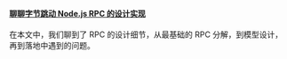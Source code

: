 #### [聊聊字节跳动 Node.js RPC 的设计实现](https://mp.weixin.qq.com/s/Ky6SoWJv85orqYioihTRqg)
在本文中，我们聊到了 RPC 的设计细节，从最基础的 RPC 分解，到模型设计，再到落地中遇到的问题。
